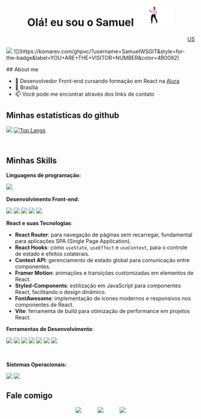 <h1 align="center">Olá! eu sou o Samuel <img src="./assets/dance.gif" alt="dance" width="100"> </h1>
<div align="right"><a target="_blank" href="https://github.com/SamuelWSGIT/SamuelWSGIT/blob/main/README_EN.md">US</a></div>
<p align="left">
<!-- <img src="https://s7.gifyu.com/images/ezgif.com-gif-makerc7cb64de0fabcd39.gif" /> -->
<img src="https://media0.giphy.com/media/bGgsc5mWoryfgKBx1u/200.gif" />
![](https://komarev.com/ghpvc/?username=SamuelWSGIT&style=for-the-badge&label=YOU+ARE+THE+VISITOR+NUMBER&color=4B0082)
</p align="center">
<div align="left">
## About me

- 🌱 Desenvolvedor Front-end cursando formação em React na <a target="_blank" href="https://www.alura.com.br">Alura</a>
- 📍 Brasília
- 📫 Você pode me encontrar através dos links de contato

## Minhas estatísticas do github

<div display="inline-block" align="left">

![](https://github-readme-stats.vercel.app/api?username=SamuelWSGIT&show_icons=true&theme=tokyonight)
[![Top Langs](https://github-readme-stats.vercel.app/api/top-langs/?username=SamuelWSGIT)](https://github.com/anuraghazra/github-readme-stats)

<div style="display: inline_block"><br>
  
## Minhas Skills

**Linguagens de programação:**

![](https://img.shields.io/badge/JavaScript-F7DF1E.svg?&style=for-the-badge&logo=JavaScript&logoColor=black)

**Desenvolvimento Front-end:**

![](https://img.shields.io/badge/HTML5-E34F26.svg?&style=for-the-badge&logo=HTML5&logoColor=white)
![](https://img.shields.io/badge/CSS3-1572B6.svg?&style=for-the-badge&logo=CSS3&logoColor=white)
![](https://img.shields.io/badge/React-61DAFB.svg?&style=for-the-badge&logo=React&logoColor=black)
![](https://img.shields.io/badge/Bootstrap-7952B3.svg?&style=for-the-badge&logo=bootstrap&logoColor=white)
![](https://img.shields.io/badge/Context_API-0088CC.svg?&style=for-the-badge&logo=react&logoColor=white)

**React e suas Tecnologias**:

- **React Router**: para navegação de páginas sem recarregar, fundamental para aplicações SPA (Single Page Application).
- **React Hooks**: como `useState`, `useEffect` e `useContext`, para o controle de estado e efeitos colaterais.
- **Context API**: gerenciamento de estado global para comunicação entre componentes.
- **Framer Motion**: animações e transições customizadas em elementos de React.
- **Styled-Components**: estilização em JavaScript para componentes React, facilitando o design dinâmico.
- **FontAwesome**: implementação de ícones modernos e responsivos nos componentes de React.
- **Vite**: ferramenta de build para otimização de performance em projetos React.

**Ferramentas de Desenvolvimento**:

![](https://img.shields.io/badge/-Visual%20Studio%20Code-007ACC?style=for-the-badge&logo=visual-studio-code&logoColor=white)
![](https://img.shields.io/badge/git-F05032.svg?&style=for-the-badge&logo=git&logoColor=white)
![](https://img.shields.io/badge/-Trello-0052CC?style=for-the-badge&logo=trello&logoColor=white)
![](https://img.shields.io/badge/Miro-050038.svg?&style=for-the-badge&logo=Miro&logoColor=white)
![](https://img.shields.io/badge/Slack-4A154B.svg?&style=for-the-badge&logo=Slack&logoColor=white)
![](https://img.shields.io/badge/Discord-5865f2.svg?&style=for-the-badge&logo=Discord&logoColor=white)
![](https://img.shields.io/badge/Zoom-2D8CFF.svg?&style=for-the-badge&logo=Zoom&logoColor=white)

</div>
<div style="display: inline_block"><br>
  
**Sistemas Operacionais:**

![](https://img.shields.io/badge/Windows-0078D6.svg?&style=for-the-badge&logo=Windows&logoColor=white)
![](https://img.shields.io/badge/MacOs-000000.svg?&style=for-the-badge&logo=MacOS&logoColor=white)

</div>

## Fale comigo

<div align="center">

[![](https://img.shields.io/badge/github-181717.svg?&style=for-the-badge&logo=github&logoColor=white&)](https://github.com/SamuelWSGIT) &nbsp;&nbsp;&nbsp;&nbsp;&nbsp;&nbsp;&nbsp;&nbsp;&nbsp;
[![](https://img.shields.io/badge/gmail-EA4335?&style=for-the-badge&logo=gmail&logoColor=white&)](mailto:mail.samuel.contato@gmail.com) &nbsp;&nbsp;&nbsp;&nbsp;&nbsp;&nbsp;&nbsp;&nbsp;&nbsp;
[![](https://img.shields.io/badge/linkedin-0A66C2.svg?&style=for-the-badge&logo=linkedin&logoColor=white&)](https://www.linkedin.com/in/samuellkq/)

</div>
